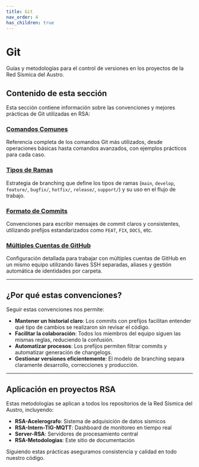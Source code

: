 ```yaml
---
title: Git
nav_order: 4
has_children: true
---
```


# Git

Guías y metodologías para el control de versiones en los proyectos de la Red Sísmica del Austro.

## Contenido de esta sección

Esta sección contiene información sobre las convenciones y mejores prácticas de Git utilizadas en RSA:

### [Comandos Comunes](comandos-comunes.md)
Referencia completa de los comandos Git más utilizados, desde operaciones básicas hasta comandos avanzados, con ejemplos prácticos para cada caso.

### [Tipos de Ramas](tipos-ramas.md)
Estrategia de branching que define los tipos de ramas (`main`, `develop`, `feature/`, `bugfix/`, `hotfix/`, `release/`, `support/`) y su uso en el flujo de trabajo.

### [Formato de Commits](formato-commits.md)
Convenciones para escribir mensajes de commit claros y consistentes, utilizando prefijos estandarizados como `FEAT`, `FIX`, `DOCS`, etc.

### [Múltiples Cuentas de GitHub](multiples-cuentas-github.md)
Configuración detallada para trabajar con múltiples cuentas de GitHub en un mismo equipo utilizando llaves SSH separadas, aliases y gestión automática de identidades por carpeta.

---

## ¿Por qué estas convenciones?

Seguir estas convenciones nos permite:

- **Mantener un historial claro**: Los commits con prefijos facilitan entender qué tipo de cambios se realizaron sin revisar el código.
- **Facilitar la colaboración**: Todos los miembros del equipo siguen las mismas reglas, reduciendo la confusión.
- **Automatizar procesos**: Los prefijos permiten filtrar commits y automatizar generación de changelogs.
- **Gestionar versiones eficientemente**: El modelo de branching separa claramente desarrollo, correcciones y producción.

---

## Aplicación en proyectos RSA

Estas metodologías se aplican a todos los repositorios de la Red Sísmica del Austro, incluyendo:

- **RSA-Acelerografo**: Sistema de adquisición de datos sísmicos
- **RSA-Intern-TIG-MQTT**: Dashboard de monitoreo en tiempo real
- **Server-RSA**: Servidores de procesamiento central
- **RSA-Metodologias**: Este sitio de documentación

Siguiendo estas prácticas aseguramos consistencia y calidad en todo nuestro código.